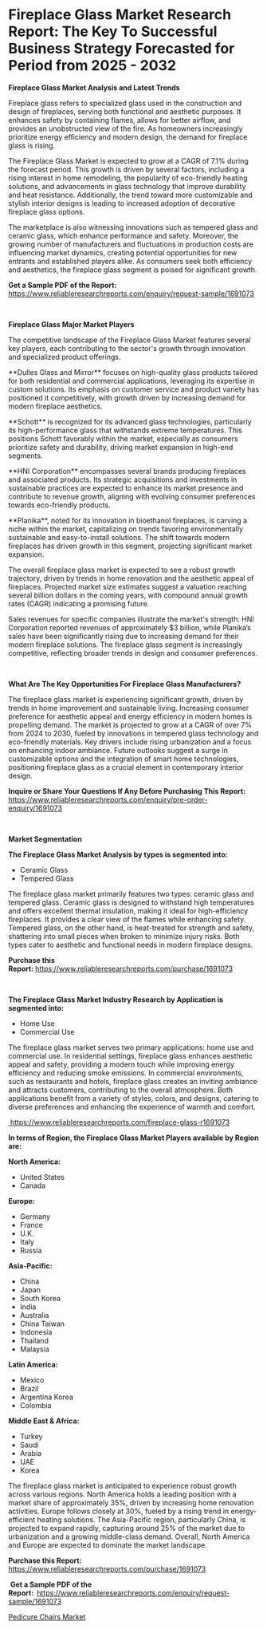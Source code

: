 <p><h1>Fireplace Glass Market Research Report: The Key To Successful Business Strategy Forecasted for Period from 2025 - 2032</h1></p><p><strong>Fireplace Glass Market Analysis and Latest Trends</strong></p>
<p><p>Fireplace glass refers to specialized glass used in the construction and design of fireplaces, serving both functional and aesthetic purposes. It enhances safety by containing flames, allows for better airflow, and provides an unobstructed view of the fire. As homeowners increasingly prioritize energy efficiency and modern design, the demand for fireplace glass is rising.</p><p>The Fireplace Glass Market is expected to grow at a CAGR of 7.1% during the forecast period. This growth is driven by several factors, including a rising interest in home remodeling, the popularity of eco-friendly heating solutions, and advancements in glass technology that improve durability and heat resistance. Additionally, the trend toward more customizable and stylish interior designs is leading to increased adoption of decorative fireplace glass options. </p><p>The marketplace is also witnessing innovations such as tempered glass and ceramic glass, which enhance performance and safety. Moreover, the growing number of manufacturers and fluctuations in production costs are influencing market dynamics, creating potential opportunities for new entrants and established players alike. As consumers seek both efficiency and aesthetics, the fireplace glass segment is poised for significant growth.</p></p>
<p><strong>Get a Sample PDF of the Report:&nbsp;</strong> <a href="https://www.reliableresearchreports.com/enquiry/request-sample/1691073?utm_campaign=2286&utm_medium=2&utm_source=Github&utm_content=ia&utm_term=08042025&utm_id=fireplace-glass">https://www.reliableresearchreports.com/enquiry/request-sample/1691073</a></p>
<p>&nbsp;</p>
<p><strong>Fireplace Glass Major Market Players</strong></p>
<p><p>The competitive landscape of the Fireplace Glass Market features several key players, each contributing to the sector's growth through innovation and specialized product offerings.</p><p>**Dulles Glass and Mirror** focuses on high-quality glass products tailored for both residential and commercial applications, leveraging its expertise in custom solutions. Its emphasis on customer service and product variety has positioned it competitively, with growth driven by increasing demand for modern fireplace aesthetics.</p><p>**Schott** is recognized for its advanced glass technologies, particularly its high-performance glass that withstands extreme temperatures. This positions Schott favorably within the market, especially as consumers prioritize safety and durability, driving market expansion in high-end segments.</p><p>**HNI Corporation** encompasses several brands producing fireplaces and associated products. Its strategic acquisitions and investments in sustainable practices are expected to enhance its market presence and contribute to revenue growth, aligning with evolving consumer preferences towards eco-friendly products.</p><p>**Planika**, noted for its innovation in bioethanol fireplaces, is carving a niche within the market, capitalizing on trends favoring environmentally sustainable and easy-to-install solutions. The shift towards modern fireplaces has driven growth in this segment, projecting significant market expansion.</p><p>The overall fireplace glass market is expected to see a robust growth trajectory, driven by trends in home renovation and the aesthetic appeal of fireplaces. Projected market size estimates suggest a valuation reaching several billion dollars in the coming years, with compound annual growth rates (CAGR) indicating a promising future.</p><p>Sales revenues for specific companies illustrate the market's strength: HNI Corporation reported revenues of approximately $3 billion, while Planika’s sales have been significantly rising due to increasing demand for their modern fireplace solutions. The fireplace glass segment is increasingly competitive, reflecting broader trends in design and consumer preferences.</p></p>
<p>&nbsp;</p>
<p><strong>What Are The Key Opportunities For Fireplace Glass Manufacturers?</strong></p>
<p><p>The fireplace glass market is experiencing significant growth, driven by trends in home improvement and sustainable living. Increasing consumer preference for aesthetic appeal and energy efficiency in modern homes is propelling demand. The market is projected to grow at a CAGR of over 7% from 2024 to 2030, fueled by innovations in tempered glass technology and eco-friendly materials. Key drivers include rising urbanization and a focus on enhancing indoor ambiance. Future outlooks suggest a surge in customizable options and the integration of smart home technologies, positioning fireplace glass as a crucial element in contemporary interior design.</p></p>
<p><strong>Inquire or Share Your Questions If Any Before Purchasing This Report:</strong> <a href="https://www.reliableresearchreports.com/enquiry/pre-order-enquiry/1691073?utm_campaign=2286&utm_medium=2&utm_source=Github&utm_content=ia&utm_term=08042025&utm_id=fireplace-glass">https://www.reliableresearchreports.com/enquiry/pre-order-enquiry/1691073</a></p>
<p>&nbsp;</p>
<p><strong>Market Segmentation</strong></p>
<p><strong>The Fireplace Glass Market Analysis by types is segmented into:</strong></p>
<p><ul><li>Ceramic Glass</li><li>Tempered Glass</li></ul></p>
<p><p>The fireplace glass market primarily features two types: ceramic glass and tempered glass. Ceramic glass is designed to withstand high temperatures and offers excellent thermal insulation, making it ideal for high-efficiency fireplaces. It provides a clear view of the flames while enhancing safety. Tempered glass, on the other hand, is heat-treated for strength and safety, shattering into small pieces when broken to minimize injury risks. Both types cater to aesthetic and functional needs in modern fireplace designs.</p></p>
<p><strong>Purchase this Report:&nbsp;</strong><a href="https://www.reliableresearchreports.com/purchase/1691073?utm_campaign=2286&utm_medium=2&utm_source=Github&utm_content=ia&utm_term=08042025&utm_id=fireplace-glass">https://www.reliableresearchreports.com/purchase/1691073</a></p>
<p>&nbsp;</p>
<p><strong>The Fireplace Glass Market Industry Research by Application is segmented into:</strong></p>
<p><ul><li>Home Use</li><li>Commercial Use</li></ul></p>
<p><p>The fireplace glass market serves two primary applications: home use and commercial use. In residential settings, fireplace glass enhances aesthetic appeal and safety, providing a modern touch while improving energy efficiency and reducing smoke emissions. In commercial environments, such as restaurants and hotels, fireplace glass creates an inviting ambiance and attracts customers, contributing to the overall atmosphere. Both applications benefit from a variety of styles, colors, and designs, catering to diverse preferences and enhancing the experience of warmth and comfort.</p></p>
<p><a href="https://www.reliableresearchreports.com/fireplace-glass-r1691073?utm_campaign=2286&utm_medium=2&utm_source=Github&utm_content=ia&utm_term=08042025&utm_id=fireplace-glass">&nbsp;https://www.reliableresearchreports.com/fireplace-glass-r1691073</a></p>
<p><strong>In terms of Region, the Fireplace Glass Market Players available by Region are:</strong></p>
<p>
    <p> <strong> North America: </strong>
        <ul>
            <li>United States</li>
            <li>Canada</li>
        </ul>
        </p> 
    <p> <strong> Europe: </strong>
        <ul>
            <li>Germany</li>
            <li>France</li>
            <li>U.K.</li>
            <li>Italy</li>
            <li>Russia</li>
        </ul>
        </p> 
    <p> <strong> Asia-Pacific: </strong>
        <ul>
            <li>China</li>
            <li>Japan</li>
            <li>South Korea</li>
            <li>India</li>
            <li>Australia</li>
            <li>China Taiwan</li>
            <li>Indonesia</li>
            <li>Thailand</li>
            <li>Malaysia</li>
        </ul>
        </p> 
    <p> <strong> Latin America: </strong>
        <ul>
            <li>Mexico</li>
            <li>Brazil</li>
            <li>Argentina Korea</li>
            <li>Colombia</li>
        </ul>
        </p> 
    <p> <strong> Middle East & Africa: </strong>
        <ul>
            <li>Turkey</li>
            <li>Saudi</li>
            <li>Arabia</li>
            <li>UAE</li>
            <li>Korea</li>
        </ul>
    </p>
    </p>
<p><p>The fireplace glass market is anticipated to experience robust growth across various regions. North America holds a leading position with a market share of approximately 35%, driven by increasing home renovation activities. Europe follows closely at 30%, fueled by a rising trend in energy-efficient heating solutions. The Asia-Pacific region, particularly China, is projected to expand rapidly, capturing around 25% of the market due to urbanization and a growing middle-class demand. Overall, North America and Europe are expected to dominate the market landscape.</p></p>
<p><strong>Purchase this Report: </strong><a href="https://www.reliableresearchreports.com/purchase/1691073?utm_campaign=2286&utm_medium=2&utm_source=Github&utm_content=ia&utm_term=08042025&utm_id=fireplace-glass">https://www.reliableresearchreports.com/purchase/1691073</a></p>
<p>&nbsp;<strong>Get a Sample PDF of the Report:&nbsp;&nbsp;</strong><a href="https://www.reliableresearchreports.com/enquiry/request-sample/1691073?utm_campaign=2286&utm_medium=2&utm_source=Github&utm_content=ia&utm_term=08042025&utm_id=fireplace-glass">https://www.reliableresearchreports.com/enquiry/request-sample/1691073</a></p>
<p><strong></strong></p>
<p><p><a href="https://github.com/stillsfloria19981/Market-Research-Report-List-1/blob/main/pedicure-chairs-market.md?utm_campaign=2286&utm_medium=2&utm_source=Github&utm_content=ia&utm_term=08042025&utm_id=fireplace-glass">Pedicure Chairs Market</a></p></p>